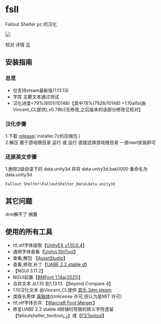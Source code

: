 # fsll
Fallout Shelter pc 的汉化<br>

[![](https://img.shields.io/badge/进度-79%25-98c6f4?style=flat.svg)](https://github.com/mkitto/fsll/releases/tag/v0.79_b3)

校对 详情 [见](https://github.com/mkitto/fsll/tree/development/resources/sc)

## 安装指南

### 总览
* 仅支持steam最新版(1.13.13) <br>
* 字库 主要文本通过测试 <br>
* 汉化进度=79%(8101/10148)【其中78%(7928/10148) =1.10alfa(由Vincent_CL提供),v0.78b2无修改,之后版本的该部分修改见校对】 <br>


### 汉化步骤
1.下载 [release](https://github.com/mkitto/fsll/releases)( installer.7z的压缩包 )<br> 
2.解压 置于游戏根目录 运行 或 运行 直接选择游戏根目录 一直next安装即可<br>

### 还原英文步骤
1.删除2级目录下的 data.unity3d 并将 data.unity3d.bak0000 重命名为data.unity3d <br>
```
Fallout Shelter\FalloutShelter_Data\data.unity3d
```

## 其它问题
drm解不了 搁置 

## 使用的所有工具
- ttf,otf字体提取【[UnityEX v1.10.0.4](https://forum.zoneofgames.ru/topic/36240-unityex/)】
- 通用字体查看【[UnityL10nTool](https://github.com/dmc31a42/UnityL10nTool/tree/master/UnityL10nTool)】
- 查看,解包 【[AssetStudio](https://github.com/Perfare/AssetStudio)】
- 查看,修改,补丁【[UABE 2.2 stable d](https://github.com/SeriousCache/UABE)】
- 【NGUI 3.11.2】
- NGUI前置【[BMFont 1.14a(2021)](http://www.angelcode.com/)】
- 合并文本 从1.10 到1.13.13 【Beyond Compare 4】
- 1.10汉化文本 由Vincent_CL提供 [其乐](https://keylol.com/t242557-1-1),[3dm](https://bbs.3dmgame.com/forum.php?mod=viewthread&tid=5507287),[steam](https://steamcommunity.com/id/vincl/recommended/588430/)
- 类瘦长黑体 [喜脉体](http://www.fontsdown.com/thread-168.html)(Unlicense 许可,但认为是MIT 许可)
- ttf,otf字体合并 【[Warcraft Font Merger](https://github.com/nowar-fonts/Warcraft-Font-Merger)】
- 修复UABE 2.2 stable d转储时导致的转义字符遗留【falloutshelter_texttool[<sub>1</sub>](https://zenhax.com/viewtopic.php?f=12&t=2770),[<sub>2</sub>](https://zenhax.com/viewtopic.php?t=645)】或【[FSTextool](https://github.com/mkitto/fsll/tree/development/FSTextool)】

